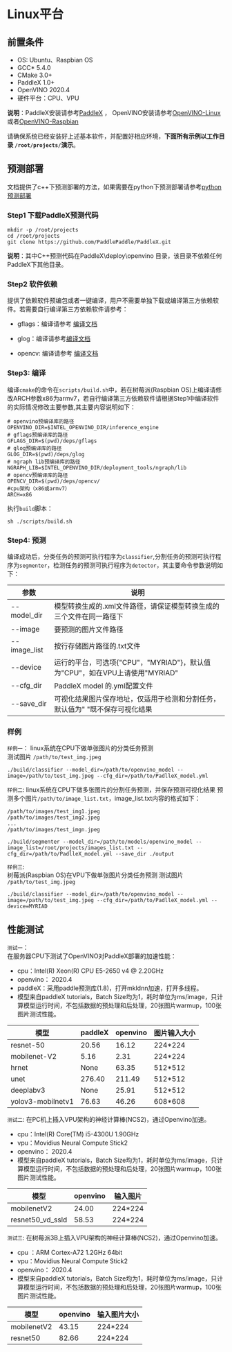 # Linux平台


## 前置条件

* OS: Ubuntu、Raspbian OS
* GCC* 5.4.0
* CMake 3.0+
* PaddleX 1.0+
* OpenVINO 2020.4 
* 硬件平台：CPU、VPU
  
**说明**：PaddleX安装请参考[PaddleX](https://paddlex.readthedocs.io/zh_CN/latest/install.html) ， OpenVINO安装请参考[OpenVINO-Linux](https://docs.openvinotoolkit.org/latest/_docs_install_guides_installing_openvino_linux.html)或者[OpenVINO-Raspbian](https://docs.openvinotoolkit.org/latest/openvino_docs_install_guides_installing_openvino_raspbian.html)

请确保系统已经安装好上述基本软件，并配置好相应环境，**下面所有示例以工作目录 `/root/projects/`演示**。



## 预测部署  

文档提供了c++下预测部署的方法，如果需要在python下预测部署请参考[python预测部署](./python.md)

### Step1 下载PaddleX预测代码
```
mkdir -p /root/projects
cd /root/projects
git clone https://github.com/PaddlePaddle/PaddleX.git
```
**说明**：其中C++预测代码在PaddleX\deploy\openvino 目录，该目录不依赖任何PaddleX下其他目录。

### Step2 软件依赖
提供了依赖软件预编包或者一键编译，用户不需要单独下载或编译第三方依赖软件。若需要自行编译第三方依赖软件请参考：

- gflags：编译请参考 [编译文档](https://gflags.github.io/gflags/#download)  

- glog：编译请参考[编译文档](https://github.com/google/glog)

- opencv: 编译请参考 
[编译文档](https://docs.opencv.org/master/d7/d9f/tutorial_linux_install.html)
 

  
### Step3: 编译
编译`cmake`的命令在`scripts/build.sh`中，若在树莓派(Raspbian OS)上编译请修改ARCH参数x86为armv7，若自行编译第三方依赖软件请根据Step1中编译软件的实际情况修改主要参数,其主要内容说明如下：
```
# openvino预编译库的路径
OPENVINO_DIR=$INTEL_OPENVINO_DIR/inference_engine
# gflags预编译库的路径
GFLAGS_DIR=$(pwd)/deps/gflags
# glog预编译库的路径
GLOG_DIR=$(pwd)/deps/glog
# ngraph lib预编译库的路径
NGRAPH_LIB=$INTEL_OPENVINO_DIR/deployment_tools/ngraph/lib
# opencv预编译库的路径
OPENCV_DIR=$(pwd)/deps/opencv/
#cpu架构（x86或armv7）
ARCH=x86
```
执行`build`脚本：
 ```shell
 sh ./scripts/build.sh
 ```  

### Step4: 预测

编译成功后，分类任务的预测可执行程序为`classifier`,分割任务的预测可执行程序为`segmenter`，检测任务的预测可执行程序为`detector`，其主要命令参数说明如下：

|  参数   | 说明  |
|  ----  | ----  |
| --model_dir  | 模型转换生成的.xml文件路径，请保证模型转换生成的三个文件在同一路径下|
| --image  | 要预测的图片文件路径 |
| --image_list  | 按行存储图片路径的.txt文件 |
| --device  | 运行的平台，可选项{"CPU"，"MYRIAD"}，默认值为"CPU"，如在VPU上请使用"MYRIAD"|
| --cfg_dir | PaddleX model 的.yml配置文件 |
| --save_dir | 可视化结果图片保存地址，仅适用于检测和分割任务，默认值为" "既不保存可视化结果 |

### 样例
`样例一`：
linux系统在CPU下做单张图片的分类任务预测  
测试图片 `/path/to/test_img.jpeg`  

```shell
./build/classifier --model_dir=/path/to/openvino_model --image=/path/to/test_img.jpeg --cfg_dir=/path/to/PadlleX_model.yml
```


`样例二`:
linux系统在CPU下做多张图片的分割任务预测，并保存预测可视化结果
预测多个图片`/path/to/image_list.txt`，image_list.txt内容的格式如下：
```
/path/to/images/test_img1.jpeg
/path/to/images/test_img2.jpeg
...
/path/to/images/test_imgn.jpeg
```

```shell
./build/segmenter --model_dir=/path/to/models/openvino_model --image_list=/root/projects/images_list.txt --cfg_dir=/path/to/PadlleX_model.yml --save_dir ./output
```

`样例三`:  
树莓派(Raspbian OS)在VPU下做单张图片分类任务预测
测试图片 `/path/to/test_img.jpeg`  

```shell
./build/classifier --model_dir=/path/to/openvino_model --image=/path/to/test_img.jpeg --cfg_dir=/path/to/PadlleX_model.yml --device=MYRIAD
```

## 性能测试
`测试一`：  
在服务器CPU下测试了OpenVINO对PaddleX部署的加速性能：
- cpu：Intel(R) Xeon(R) CPU E5-2650 v4 @ 2.20GHz
- openvino： 2020.4
- paddleX：采用paddle预测库(1.8)，打开mkldnn加速，打开多线程。
- 模型来自paddleX tutorials，Batch Size均为1，耗时单位为ms/image，只计算模型运行时间，不包括数据的预处理和后处理，20张图片warmup，100张图片测试性能。

|模型| paddleX| openvino |  图片输入大小|
|---|---|---|---|
|resnet-50 | 20.56 | 16.12 | 224*224 |
|mobilenet-V2 | 5.16 | 2.31 |224*224|
|hrnet | None | 63.35 |512*512|
|unet | 276.40 | 211.49 |512*512|
|deeplabv3 | None | 25.91 |512*512|
|yolov3-mobilnetv1 |76.63| 46.26|608*608 |   

`测试二`:
在PC机上插入VPU架构的神经计算棒(NCS2)，通过Openvino加速。
- cpu：Intel(R) Core(TM) i5-4300U 1.90GHz
- vpu：Movidius Neural Compute Stick2
- openvino： 2020.4
- 模型来自paddleX tutorials，Batch Size均为1，耗时单位为ms/image，只计算模型运行时间，不包括数据的预处理和后处理，20张图片warmup，100张图片测试性能。  

|模型|openvino|输入图片|
|---|---|---|
|mobilenetV2|24.00|224*224|
|resnet50_vd_ssld|58.53|224*224|    

`测试三`:
在树莓派3B上插入VPU架构的神经计算棒(NCS2)，通过Openvino加速。
- cpu ：ARM Cortex-A72 1.2GHz 64bit
- vpu：Movidius Neural Compute Stick2
- openvino： 2020.4
- 模型来自paddleX tutorials，Batch Size均为1，耗时单位为ms/image，只计算模型运行时间，不包括数据的预处理和后处理，20张图片warmup，100张图片测试性能。  

|模型|openvino|输入图片大小|
|---|---|---|
|mobilenetV2|43.15|224*224|
|resnet50|82.66|224*224|  
